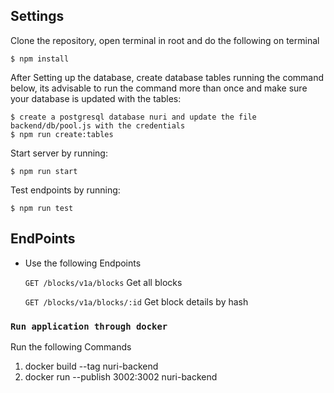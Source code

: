 ## Settings
   Clone the repository, open terminal in root and do the following on terminal

   ```shell
   $ npm install
   ```
   After Setting up the database, create database tables running the command below, its advisable to run the command more than once and make sure your database is updated with the tables:

   ```shell
   $ create a postgresql database nuri and update the file backend/db/pool.js with the credentials
   $ npm run create:tables
   ```
   Start server by running:

   ```shell
   $ npm run start
   ```
   Test endpoints by running:
   ```shell
   $ npm run test
   ```
## EndPoints
- Use the following Endpoints
    
    `GET /blocks/v1a/blocks` Get all blocks 
    
    `GET /blocks/v1a/blocks/:id` Get block details by hash
    
    
### `Run application through docker`
Run the following Commands
1. docker build --tag nuri-backend
2. docker run --publish 3002:3002 nuri-backend
  
    
  
